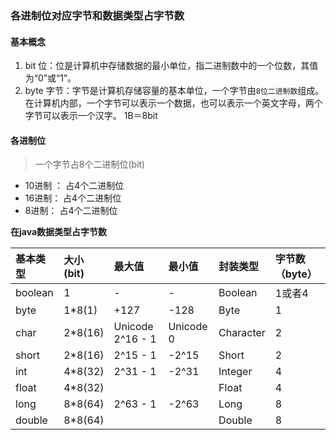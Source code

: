 ### 各进制位对应字节和数据类型占字节数

#### 基本概念

1. bit 位：位是计算机中存储数据的最小单位，指二进制数中的一个位数，其值为“0”或“1”。
2. byte 字节：字节是计算机存储容量的基本单位，一个字节由`8位二进制数`组成。在计算机内部，一个字节可以表示一个数据，也可以表示一个英文字母，两个字节可以表示一个汉字。 1B＝8bit

#### 各进制位

> 一个字节占8个二进制位(bit)

- 10进制 ： 占4个二进制位
- 16进制：  占4个二进制位
- 8进制：   占4个二进制位

**在java数据类型占字节数**

| 基本类型 | 大小(bit) | 最大值           | 最小值    | 封装类型  | 字节数（byte） |
| :------- | :-------- | :--------------- | :-------- | :-------- | :------------- |
| boolean  | 1         | -                | -         | Boolean   | 1或者4         |
| byte     | 1*8(1)    | +127             | -128      | Byte      | 1              |
| char     | 2*8(16)   | Unicode 2^16 - 1 | Unicode 0 | Character | 2              |
| short    | 2*8(16)   | 2^15 - 1         | -2^15     | Short     | 2              |
| int      | 4*8(32)   | 2^31 - 1         | -2^31     | Integer   | 4              |
| float    | 4*8(32)   |                  |           | Float     | 4              |
| long     | 8*8(64)   | 2^63 - 1         | -2^63     | Long      | 8              |
| double   | 8*8(64)   |                  |           | Double    | 8              |